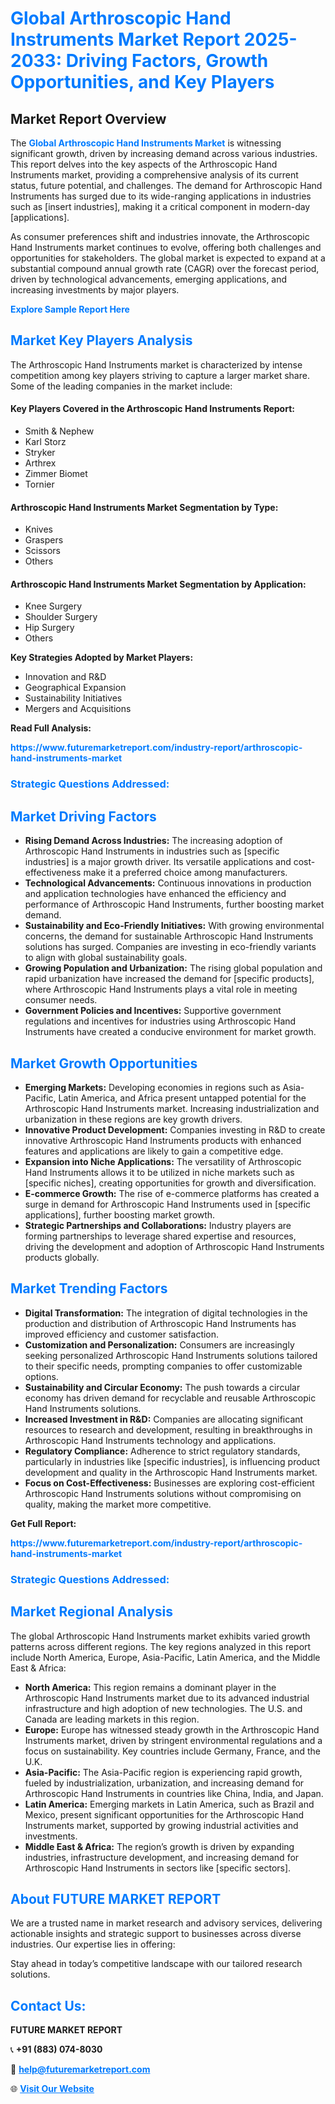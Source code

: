 <h1 style="color: #007BFF;">Global Arthroscopic Hand Instruments Market Report 2025-2033: Driving Factors, Growth Opportunities, and Key Players</h1>

<section id="overview">
<h2>Market Report Overview</h2>
<p>The <a href="https://www.futuremarketreport.com/industry-report/arthroscopic-hand-instruments-market" style="color: #007BFF; text-decoration: none;"><strong>Global Arthroscopic Hand Instruments Market</strong></a> is witnessing significant growth, driven by increasing demand across various industries. This report delves into the key aspects of the Arthroscopic Hand Instruments market, providing a comprehensive analysis of its current status, future potential, and challenges. The demand for Arthroscopic Hand Instruments has surged due to its wide-ranging applications in industries such as [insert industries], making it a critical component in modern-day [applications].</p>
<p>As consumer preferences shift and industries innovate, the Arthroscopic Hand Instruments market continues to evolve, offering both challenges and opportunities for stakeholders. The global market is expected to expand at a substantial compound annual growth rate (CAGR) over the forecast period, driven by technological advancements, emerging applications, and increasing investments by major players.</p>
</section>

<section id="overview">
<p><a href="https://www.futuremarketreport.com/request-sample/reportId=55803" style="color: #007BFF; text-decoration: none;"><strong>Explore Sample Report Here</strong></a></p>
</section>

<section id="key-players">
<h2 style="color: #007BFF;">Market Key Players Analysis</h2>
<p>The Arthroscopic Hand Instruments market is characterized by intense competition among key players striving to capture a larger market share. Some of the leading companies in the market include:</p>
<h4>Key Players Covered in the Arthroscopic Hand Instruments Report:</h4>
<ul><li>Smith &amp; Nephew</li><li>Karl Storz</li><li>Stryker</li><li>Arthrex</li><li>Zimmer Biomet</li><li>Tornier</li></ul>
<h4>Arthroscopic Hand Instruments Market Segmentation by Type:</h4>
<ul><li>Knives</li><li>Graspers</li><li>Scissors</li><li>Others</li></ul>

<h4>Arthroscopic Hand Instruments Market Segmentation by Application:</h4>
<ul><li>Knee Surgery</li><li>Shoulder Surgery</li><li>Hip Surgery</li><li>Others</li></ul>
<p><strong>Key Strategies Adopted by Market Players:</strong></p>
<ul>
<li>Innovation and R&D</li>
<li>Geographical Expansion</li>
<li>Sustainability Initiatives</li>
<li>Mergers and Acquisitions</li>
</ul>
</section>

<section>
<p><strong>Read Full Analysis: </strong></p><a href="https://www.futuremarketreport.com/industry-report/arthroscopic-hand-instruments-market" style="color: #007BFF; text-decoration: none;"><strong>https://www.futuremarketreport.com/industry-report/arthroscopic-hand-instruments-market</strong></a>
<h3 style="color: #007BFF;">Strategic Questions Addressed:</h3>
</section>

<section id="driving-factors">
<h2 style="color: #007BFF;">Market Driving Factors</h2>
<ul>
<li><strong>Rising Demand Across Industries:</strong> The increasing adoption of Arthroscopic Hand Instruments in industries such as [specific industries] is a major growth driver. Its versatile applications and cost-effectiveness make it a preferred choice among manufacturers.</li>
<li><strong>Technological Advancements:</strong> Continuous innovations in production and application technologies have enhanced the efficiency and performance of Arthroscopic Hand Instruments, further boosting market demand.</li>
<li><strong>Sustainability and Eco-Friendly Initiatives:</strong> With growing environmental concerns, the demand for sustainable Arthroscopic Hand Instruments solutions has surged. Companies are investing in eco-friendly variants to align with global sustainability goals.</li>
<li><strong>Growing Population and Urbanization:</strong> The rising global population and rapid urbanization have increased the demand for [specific products], where Arthroscopic Hand Instruments plays a vital role in meeting consumer needs.</li>
<li><strong>Government Policies and Incentives:</strong> Supportive government regulations and incentives for industries using Arthroscopic Hand Instruments have created a conducive environment for market growth.</li>
</ul>
</section>

<section id="growth-opportunities">
<h2 style="color: #007BFF;">Market Growth Opportunities</h2>
<ul>
<li><strong>Emerging Markets:</strong> Developing economies in regions such as Asia-Pacific, Latin America, and Africa present untapped potential for the Arthroscopic Hand Instruments market. Increasing industrialization and urbanization in these regions are key growth drivers.</li>
<li><strong>Innovative Product Development:</strong> Companies investing in R&D to create innovative Arthroscopic Hand Instruments products with enhanced features and applications are likely to gain a competitive edge.</li>
<li><strong>Expansion into Niche Applications:</strong> The versatility of Arthroscopic Hand Instruments allows it to be utilized in niche markets such as [specific niches], creating opportunities for growth and diversification.</li>
<li><strong>E-commerce Growth:</strong> The rise of e-commerce platforms has created a surge in demand for Arthroscopic Hand Instruments used in [specific applications], further boosting market growth.</li>
<li><strong>Strategic Partnerships and Collaborations:</strong> Industry players are forming partnerships to leverage shared expertise and resources, driving the development and adoption of Arthroscopic Hand Instruments products globally.</li>
</ul>
</section>

<section id="trending-factors">
<h2 style="color: #007BFF;">Market Trending Factors</h2>
<ul>
<li><strong>Digital Transformation:</strong> The integration of digital technologies in the production and distribution of Arthroscopic Hand Instruments has improved efficiency and customer satisfaction.</li>
<li><strong>Customization and Personalization:</strong> Consumers are increasingly seeking personalized Arthroscopic Hand Instruments solutions tailored to their specific needs, prompting companies to offer customizable options.</li>
<li><strong>Sustainability and Circular Economy:</strong> The push towards a circular economy has driven demand for recyclable and reusable Arthroscopic Hand Instruments solutions.</li>
<li><strong>Increased Investment in R&D:</strong> Companies are allocating significant resources to research and development, resulting in breakthroughs in Arthroscopic Hand Instruments technology and applications.</li>
<li><strong>Regulatory Compliance:</strong> Adherence to strict regulatory standards, particularly in industries like [specific industries], is influencing product development and quality in the Arthroscopic Hand Instruments market.</li>
<li><strong>Focus on Cost-Effectiveness:</strong> Businesses are exploring cost-efficient Arthroscopic Hand Instruments solutions without compromising on quality, making the market more competitive.</li>
</ul>
</section>

<section>
<p><strong>Get Full Report: </strong></p><a href="https://www.futuremarketreport.com/industry-report/arthroscopic-hand-instruments-market" style="color: #007BFF; text-decoration: none;"><strong>https://www.futuremarketreport.com/industry-report/arthroscopic-hand-instruments-market</strong></a>
<h3 style="color: #007BFF;">Strategic Questions Addressed:</h3>
</section>


<section id="regional-analysis">
<h2 style="color: #007BFF;">Market Regional Analysis</h2>
<p>The global Arthroscopic Hand Instruments market exhibits varied growth patterns across different regions. The key regions analyzed in this report include North America, Europe, Asia-Pacific, Latin America, and the Middle East & Africa:</p>
<ul>
<li><strong>North America:</strong> This region remains a dominant player in the Arthroscopic Hand Instruments market due to its advanced industrial infrastructure and high adoption of new technologies. The U.S. and Canada are leading markets in this region.</li>
<li><strong>Europe:</strong> Europe has witnessed steady growth in the Arthroscopic Hand Instruments market, driven by stringent environmental regulations and a focus on sustainability. Key countries include Germany, France, and the U.K.</li>
<li><strong>Asia-Pacific:</strong> The Asia-Pacific region is experiencing rapid growth, fueled by industrialization, urbanization, and increasing demand for Arthroscopic Hand Instruments in countries like China, India, and Japan.</li>
<li><strong>Latin America:</strong> Emerging markets in Latin America, such as Brazil and Mexico, present significant opportunities for the Arthroscopic Hand Instruments market, supported by growing industrial activities and investments.</li>
<li><strong>Middle East & Africa:</strong> The region’s growth is driven by expanding industries, infrastructure development, and increasing demand for Arthroscopic Hand Instruments in sectors like [specific sectors].</li>
</ul>
</section>

<footer>
<h2 style="color: #007BFF;">About FUTURE MARKET REPORT</h2>
<p>We are a trusted name in market research and advisory services, delivering actionable insights and strategic support to businesses across diverse industries. Our expertise lies in offering:</p>

<p>Stay ahead in today’s competitive landscape with our tailored research solutions.</p>

<h2 style="color: #007BFF;">Contact Us:</h2>
<p><strong>FUTURE MARKET REPORT</strong></p>
<p>📞 <strong>+91 (883) 074-8030</strong></p>
<p>📧 <strong><a href="mailto:help@futuremarketreport.com" style="color: #007BFF;">help@futuremarketreport.com</a></strong></p>
<p>🌐 <strong><a href="https://www.futuremarketreport.com/" style="color: #007BFF;">Visit Our Website</a></strong></p>
</footer>